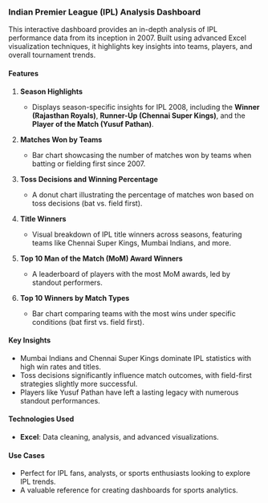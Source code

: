 ### Indian Premier League (IPL) Analysis Dashboard

This interactive dashboard provides an in-depth analysis of IPL performance data from its inception in 2007. Built using advanced Excel visualization techniques, it highlights key insights into teams, players, and overall tournament trends. 

#### **Features**
1. **Season Highlights**  
   - Displays season-specific insights for IPL 2008, including the **Winner (Rajasthan Royals)**, **Runner-Up (Chennai Super Kings)**, and the **Player of the Match (Yusuf Pathan)**.

2. **Matches Won by Teams**  
   - Bar chart showcasing the number of matches won by teams when batting or fielding first since 2007.

3. **Toss Decisions and Winning Percentage**  
   - A donut chart illustrating the percentage of matches won based on toss decisions (bat vs. field first).

4. **Title Winners**  
   - Visual breakdown of IPL title winners across seasons, featuring teams like Chennai Super Kings, Mumbai Indians, and more.

5. **Top 10 Man of the Match (MoM) Award Winners**  
   - A leaderboard of players with the most MoM awards, led by standout performers.

6. **Top 10 Winners by Match Types**  
   - Bar chart comparing teams with the most wins under specific conditions (bat first vs. field first).

#### **Key Insights**
- Mumbai Indians and Chennai Super Kings dominate IPL statistics with high win rates and titles.
- Toss decisions significantly influence match outcomes, with field-first strategies slightly more successful.
- Players like Yusuf Pathan have left a lasting legacy with numerous standout performances.

#### **Technologies Used**
- **Excel**: Data cleaning, analysis, and advanced visualizations.

#### **Use Cases**
- Perfect for IPL fans, analysts, or sports enthusiasts looking to explore IPL trends.
- A valuable reference for creating dashboards for sports analytics.
